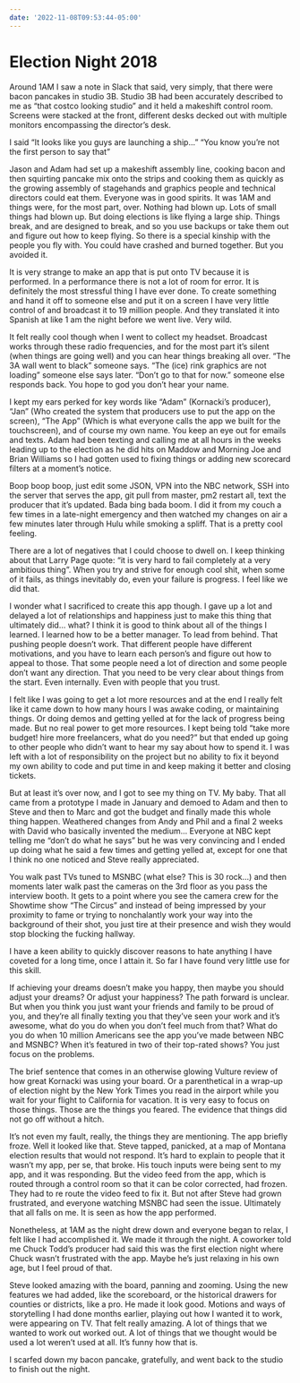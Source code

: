 ```yaml
---
date: '2022-11-08T09:53:44-05:00'
---
```


# Election Night 2018

Around 1AM I saw a note in Slack that said, very simply, that there were bacon pancakes in studio 3B. Studio 3B had been accurately described to me as “that costco looking studio” and it held a makeshift control room. Screens were stacked at the front, different desks decked out with multiple monitors encompassing the director’s desk. 

I said “It looks like you guys are launching a ship...” 
“You know you’re not the first person to say that” 

Jason and Adam had set up a makeshift assembly line, cooking bacon and then squirting pancake mix onto the strips and cooking them as quickly as the growing assembly of stagehands and graphics people and technical directors could eat them. Everyone was in good spirits. It was 1AM and things were, for the most part, over. Nothing had blown up. Lots of small things had blown up. But doing elections is like flying a large ship. Things break, and are designed to break, and so you use backups or take them out and figure out how to keep flying. So there is a special kinship with the people you fly with. You could have crashed and burned together. But you avoided it. 

It is very strange to make an app that is put onto TV because it is performed. In a performance there is not a lot of room for error. It is definitely the most stressful thing I have ever done. To create something and hand it off to someone else and put it on a screen I have very little control of and broadcast it to 19 million people. And they translated it into Spanish at like 1 am the night before we went live. Very wild.

It felt really cool though when I went to collect my headset. Broadcast works through these radio frequencies, and for the most part it’s silent (when things are going well) and you can hear things breaking all over. “The 3A wall went to black” someone says. “The (ice) rink graphics are not loading” someone else says later. “Don’t go to that for now.” someone else responds back. You hope to god you don’t hear your name. 

I kept my ears perked for key words like “Adam” (Kornacki’s producer), “Jan” (Who created the system that producers use to put the app on the screen), “The App” (Which is what everyone calls the app we built for the touchscreen), and of course my own name. You keep an eye out for emails and texts. Adam had been texting and calling me at all hours in the weeks leading up to the election as he did hits on Maddow and Morning Joe and Brian Williams so I had gotten used to fixing things or adding new scorecard filters at a moment’s notice. 

Boop boop boop, just edit some JSON, VPN into the NBC network, SSH into the server that serves the app, git pull from master, pm2 restart all, text the producer that it’s updated. Bada bing bada boom. I did it from my couch a few times in a late-night emergency and then watched my changes on air a few minutes later through Hulu while smoking a spliff. That is a pretty cool feeling.

There are a lot of negatives that I could choose to dwell on. I keep thinking about that Larry Page quote: “it is very hard to fail completely at a very ambitious thing”.  When you try and strive for enough cool shit, when some of it fails, as things inevitably do, even your failure is progress. I feel like we did that. 

I wonder what I sacrificed to create this app though. I gave up a lot and delayed a lot of relationships and happiness just to make this thing that ultimately did... what? I think it is good to think about all of the things I learned. I learned how to be a better manager. To lead from behind. That pushing people doesn’t work. That different people have different motivations, and you have to learn each person’s and figure out how to appeal to those. That some people need a lot of direction and some people don’t want any direction. That you need to be very clear about things from the start. Even internally. Even with people that you trust. 

I felt like I was going to get a lot more resources and at the end I really felt like it came down to how many hours I was awake coding, or maintaining things. Or doing demos and getting yelled at for the lack of progress being made. But no real power to get more resources. I kept being told “take more budget! hire more freelancers, what do you need?” but that ended up going to other people who didn’t want to hear my say about how to spend it. I was left with a lot of responsibility on the project but no ability to fix it beyond my own ability to code and put time in and keep making it better and closing tickets. 

But at least it’s over now, and I got to see my thing on TV. My baby. That all came from a prototype I made in January and demoed to Adam and then to Steve and then to Marc and got the budget and finally made this whole thing happen. Weathered changes from Andy and Phil and a final 2 weeks with David who basically invented the medium... Everyone at NBC kept telling me “don’t do what he says” but he was very convincing and I ended up doing what he said a few times and getting yelled at, except for one that I think no one noticed and Steve really appreciated. 

You walk past TVs tuned to MSNBC (what else? This is 30 rock...) and then moments later walk past the cameras on the 3rd floor as you pass the interview booth. It gets to a point where you see the camera crew for the Showtime show “The Circus” and instead of being impressed by your proximity to fame or trying to nonchalantly work your way into the background of their shot, you just tire at their presence and wish they would stop blocking the fucking hallway.  

I have a keen ability to quickly discover reasons to hate anything I have coveted for a long time, once I attain it. So far I have found very little use for this skill.

If achieving your dreams doesn’t make you happy, then maybe you should adjust your dreams? Or adjust your happiness? The path forward is unclear. But when you think you just want your friends and family to be proud of you, and they’re all finally texting you that they’ve seen your work and it’s awesome, what do you do when you don’t feel much from that? What do you do when 10 million Americans see the app you’ve made between NBC and MSNBC? When it’s featured in two of their top-rated shows? You just focus on the problems. 

The brief sentence that comes in an otherwise glowing Vulture review of how great Kornacki was using your board. Or a parenthetical in a wrap-up of election night by the New York Times you read in the airport while you wait for your flight to California for vacation. It is very easy to focus on those things. Those are the things you feared. The evidence that things did not go off without a hitch. 

It’s not even my fault, really, the things they are mentioning. The app briefly froze. Well it looked like that. Steve tapped, panicked, at a map of Montana election results that would not respond. It’s hard to explain to people that it wasn’t my app, per se, that broke. His touch inputs were being sent to my app, and it was responding. But the video feed from the app, which is routed through a control room so that it can be color corrected, had frozen. They had to re route the video feed to fix it. But not after Steve had grown frustrated, and everyone watching MSNBC had seen the issue. Ultimately that all falls on me. It is seen as how the app performed.

Nonetheless, at 1AM as the night drew down and everyone began to relax, I felt like I had accomplished it. We made it through the night. A coworker told me Chuck Todd’s producer had said this was the first election night where Chuck wasn’t frustrated with the app. Maybe he’s just relaxing in his own age, but I feel proud of that. 

Steve looked amazing with the board, panning and zooming. Using the new features we had added, like the scoreboard, or the historical drawers for counties or districts, like a pro. He made it look good. Motions and ways of storytelling I had done months earlier, playing out how I wanted it to work, were appearing on TV. That felt really amazing. A lot of things that we wanted to work out worked out. A lot of things that we thought would be used a lot weren’t used at all. It’s funny how that is. 

I scarfed down my bacon pancake, gratefully, and went back to the studio to finish out the night. 